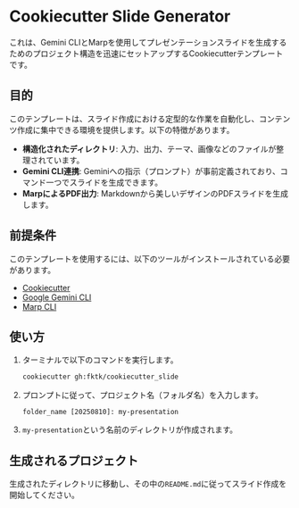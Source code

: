 # Cookiecutter Slide Generator

これは、Gemini CLIとMarpを使用してプレゼンテーションスライドを生成するためのプロジェクト構造を迅速にセットアップするCookiecutterテンプレートです。

## 目的

このテンプレートは、スライド作成における定型的な作業を自動化し、コンテンツ作成に集中できる環境を提供します。以下の特徴があります。

-   **構造化されたディレクトリ**: 入力、出力、テーマ、画像などのファイルが整理されています。
-   **Gemini CLI連携**: Geminiへの指示（プロンプト）が事前定義されており、コマンド一つでスライドを生成できます。
-   **MarpによるPDF出力**: Markdownから美しいデザインのPDFスライドを生成します。

## 前提条件

このテンプレートを使用するには、以下のツールがインストールされている必要があります。

-   [Cookiecutter](https://cookiecutter.readthedocs.io/en/stable/installation.html)
-   [Google Gemini CLI](https://github.com/google/generative-ai-cli)
-   [Marp CLI](https://github.com/marp-team/marp-cli)

## 使い方

1.  ターミナルで以下のコマンドを実行します。

    ```bash
    cookiecutter gh:fktk/cookiecutter_slide
    ```

2.  プロンプトに従って、プロジェクト名（フォルダ名）を入力します。

    ```
    folder_name [20250810]: my-presentation
    ```

3.  `my-presentation`という名前のディレクトリが作成されます。

## 生成されるプロジェクト

生成されたディレクトリに移動し、その中の`README.md`に従ってスライド作成を開始してください。
